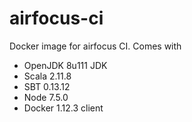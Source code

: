 # airfocus-ci

Docker image for airfocus CI. Comes with

* OpenJDK 8u111 JDK
* Scala 2.11.8
* SBT 0.13.12
* Node 7.5.0
* Docker 1.12.3 client

